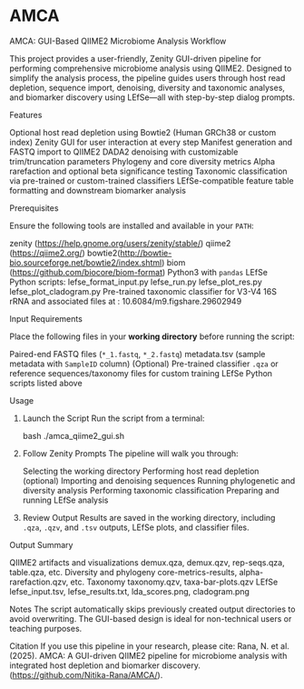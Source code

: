 # AMCA
AMCA: GUI-Based QIIME2 Microbiome Analysis Workflow

This project provides a user-friendly, Zenity GUI-driven pipeline for performing comprehensive microbiome analysis using QIIME2. Designed to simplify the analysis process, the pipeline guides users through host read depletion, sequence import, denoising, diversity and taxonomic analyses, and biomarker discovery using LEfSe—all with step-by-step dialog prompts.

Features

Optional host read depletion using Bowtie2 (Human GRCh38 or custom index)
Zenity GUI for user interaction at every step
Manifest generation and FASTQ import to QIIME2
DADA2 denoising with customizable trim/truncation parameters
Phylogeny and core diversity metrics
Alpha rarefaction and optional beta significance testing
Taxonomic classification via pre-trained or custom-trained classifiers
LEfSe-compatible feature table formatting and downstream biomarker analysis

Prerequisites

Ensure the following tools are installed and available in your `PATH`:

zenity (https://help.gnome.org/users/zenity/stable/)
qiime2 (https://qiime2.org/)
bowtie2(http://bowtie-bio.sourceforge.net/bowtie2/index.shtml)
biom   (https://github.com/biocore/biom-format)
Python3 with `pandas`
LEfSe Python scripts:
lefse_format_input.py
lefse_run.py
lefse_plot_res.py
lefse_plot_cladogram.py
Pre-trained taxonomic classifier for V3-V4 16S rRNA and associated files at : 10.6084/m9.figshare.29602949


Input Requirements

Place the following files in your **working directory** before running the script:

Paired-end FASTQ files (`*_1.fastq`, `*_2.fastq`)
metadata.tsv (sample metadata with `SampleID` column)
(Optional) Pre-trained classifier `.qza` or reference sequences/taxonomy files for custom training
LEfSe Python scripts listed above

Usage

1. Launch the Script
   Run the script from a terminal:

   bash
   ./amca_qiime2_gui.sh
   

2. Follow Zenity Prompts
   The pipeline will walk you through:

   Selecting the working directory
   Performing host read depletion (optional)
   Importing and denoising sequences
   Running phylogenetic and diversity analysis
   Performing taxonomic classification
   Preparing and running LEfSe analysis

3. Review Output
   Results are saved in the working directory, including `.qza`, `.qzv`, and `.tsv` outputs, LEfSe plots, and classifier files.

Output Summary

QIIME2 artifacts and visualizations
	demux.qza, demux.qzv, rep-seqs.qza, table.qza, etc.
Diversity and phylogeny
	core-metrics-results, alpha-rarefaction.qzv, etc.
Taxonomy
	taxonomy.qzv, taxa-bar-plots.qzv
LEfSe
	lefse_input.tsv, lefse_results.txt, lda_scores.png, cladogram.png

Notes
The script automatically skips previously created output directories to avoid overwriting.
The GUI-based design is ideal for non-technical users or teaching purposes.

Citation
If you use this pipeline in your research, please cite:
Rana, N. et al. (2025). AMCA: A GUI-driven QIIME2 pipeline for microbiome analysis with integrated host depletion and biomarker discovery. (https://github.com/Nitika-Rana/AMCA/).

